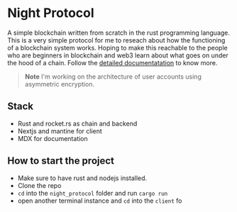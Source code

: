 # Night Protocol
A simple blockchain written from scratch in the rust programming language. This is a very simple protocol for me to reseach about how the functioning of a blockchain system works. Hoping to make this reachable to the people who are beginners in blockchain and web3 learn about what goes on under the hood of a chain. Follow the [detailed documentatation](https://night-protocol.netlify.app/explore) to know more.

> **Note**
> I'm working on the architecture of user accounts using asymmetric encryption.

## Stack
- Rust and rocket.rs as chain and backend
- Nextjs and mantine for client
- MDX for documentation

## How to start the project
- Make sure to have rust and nodejs installed.
- Clone the repo
- `cd` into the `night_protocol` folder and run `cargo run`
- open another terminal instance and  `cd` into the `client` fo